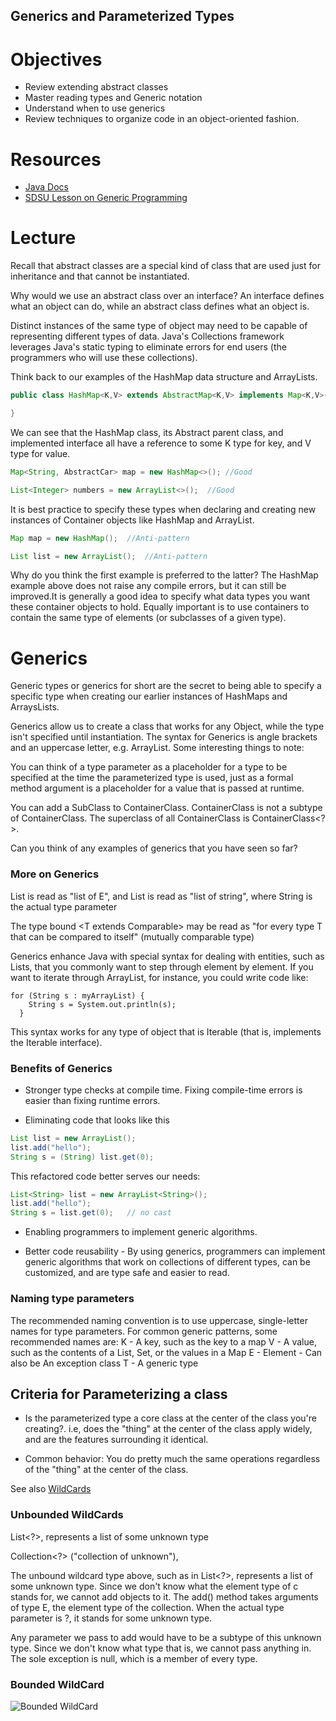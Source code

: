 ## Generics and Parameterized Types

# Objectives

- Review extending abstract classes
- Master reading types and Generic notation
- Understand when to use generics
- Review techniques to organize code in an object-oriented fashion.

# Resources

- [Java Docs](https://docs.oracle.com/javase/tutorial/java/generics/types.html)
- [SDSU Lesson on Generic Programming](https://www.youtube.com/watch?v=_dy9JnEXekU)

# Lecture

Recall that abstract classes are a special kind of class that are used just for inheritance and that cannot be instantiated.


Why would we use an abstract class over an interface? An interface defines what an object can do, while an abstract class defines what an object is.

Distinct instances of the same type of object may need to be capable of representing different types of data. Java's Collections framework leverages Java's static typing to eliminate errors for end users (the programmers who will use these collections).

Think back to our examples of the HashMap data structure and ArrayLists.

```java
public class HashMap<K,V> extends AbstractMap<K,V> implements Map<K,V>{

}
```

We can see that the HashMap class, its Abstract parent class, and implemented interface all have a reference to some K type for key, and V type for value. 



```java
Map<String, AbstractCar> map = new HashMap<>(); //Good

List<Integer> numbers = new ArrayList<>();  //Good
```

It is best practice to specify these types when declaring and creating new instances of Container objects like HashMap and ArrayList. 

```java
Map map = new HashMap();  //Anti-pattern

List list = new ArrayList();  //Anti-pattern

```
Why do you think the first example is preferred to the latter?
The HashMap example above does not raise any compile errors, but it can still be improved.It is generally a good idea to specify what data types you want these container objects to hold. Equally important is to use containers to contain the same type of elements (or subclasses of a given type).


# Generics

Generic types or generics for short are the secret to being able to specify a specific type when creating our earlier instances of HashMaps and ArraysLists.

Generics allow us to create a class that works for any Object, while the type isn't specified until instantiation. The syntax for Generics is angle brackets and an uppercase letter, e.g. ArrayList<E>. Some interesting things to note:


You can think of a type parameter as a placeholder for a type to be specified at the time the parameterized type is used, just as a formal method argument is a placeholder for a value that is passed at runtime.


You can add a SubClass to ContainerClass<SuperClass>.
ContainerClass<SubClass> is not a subtype of ContainerClass<SuperClass>.
The superclass of all ContainerClass<E> is ContainerClass<?>.

Can you think of any examples of generics that you have seen so far?



### More on Generics

List<E> is read as "list of E", and List<String> is read as "list of string", where String is the actual type parameter


The type bound <T extends Comparable<T>> may be read as "for every type T that can be compared to itself" (mutually comparable type)

Generics enhance Java with special syntax for dealing with entities, such as Lists, that you commonly want to step through element by element. If you want to iterate through ArrayList, for instance, you could write code like:

```
for (String s : myArrayList) {
    String s = System.out.println(s);
  }
```

This syntax works for any type of object that is Iterable (that is, implements the Iterable interface).

### Benefits of Generics

- Stronger type checks at compile time. Fixing compile-time errors is easier than fixing runtime errors.

- Eliminating code that looks like this
```java
List list = new ArrayList();
list.add("hello");
String s = (String) list.get(0);
```
This refactored code better serves our needs:
```java
List<String> list = new ArrayList<String>();
list.add("hello");
String s = list.get(0);   // no cast
```

- Enabling programmers to implement generic algorithms.

- Better code reusability - By using generics, programmers can implement generic algorithms that work on collections of different types, can be customized, and are type safe and easier to read.

### Naming type parameters

The recommended naming convention is to use uppercase, single-letter names for type parameters. For common generic patterns, some recommended names are:
K - A key, such as the key to a map
V - A value, such as the contents of a List, Set, or the values in a Map
E - Element - Can also be An exception class
T - A generic type


## Criteria for Parameterizing a class

- Is the parameterized type a core class at the center of the class you're creating?. i.e, does the "thing" at the center of the class apply widely, and are the features  surrounding it identical.

- Common behavior: You do pretty much the same operations regardless of the "thing" at the center of the class.




See also [WildCards](https://docs.oracle.com/javase/tutorial/java/generics/upperBounded.html)

### Unbounded WildCards

List<?>, represents a list of some unknown type

Collection<?> ("collection of unknown"),

The unbound wildcard type above, such as in List<?>, represents a list of some unknown type. Since we don't know what the element type of c stands for, we cannot add objects to it. The add() method takes arguments of type E, the element type of the collection. When the actual type parameter is ?, it stands for some unknown type.

Any parameter we pass to add would have to be a subtype of this unknown type. Since we don't know what type that is, we cannot pass anything in. The sole exception is null, which is a member of every type.

### Bounded WildCard

![Bounded WildCard](http://i.imgur.com/6ofVsCK.png)
